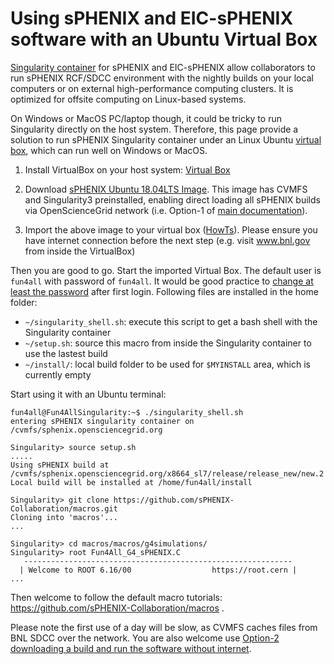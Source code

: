 # Using sPHENIX and EIC-sPHENIX software with an Ubuntu Virtual Box

[Singularity container](./README.md) for sPHENIX and EIC-sPHENIX allow collaborators to run sPHENIX RCF/SDCC environment with the nightly builds on your local computers or on external high-performance computing clusters. It is optimized for offsite computing on Linux-based systems. 

On Windows or MacOS PC/laptop though, it could be tricky to run Singularity directly on the host system. Therefore, this page provide a solution to run sPHENIX Singularity container under an Linux Ubuntu [virtual box](https://www.virtualbox.org/wiki/Downloads), which can run well on Windows or MacOS. 

1. Install VirtualBox on your host system: [Virtual Box](https://www.virtualbox.org/)

2. Download [sPHENIX Ubuntu 18.04LTS Image](https://www.phenix.bnl.gov/WWW/publish/phnxbld/sPHENIX/Singularity/Fun4AllSingularityDistribution.ova). This image has CVMFS and Singularity3 preinstalled, enabling direct loading all sPHENIX builds via OpenScienceGrid network (i.e. Option-1 of [main documentation]((./README.md))).   

3. Import the above image to your virtual box ([HowTs](https://www.google.com/search?q=Virtal+box+import+ova)). Please ensure you have internet connection before the next step (e.g. visit www.bnl.gov from inside the VirtualBox)

Then you are good to go. Start the imported Virtual Box. The default user is `fun4all` with password of `fun4all`. It would be good practice to [change at least the password](https://www.google.com/search?q=ubuntu+howto+change+password) after first login. Following files are installed in the home folder: 
* `~/singularity_shell.sh`: execute this script to get a bash shell with the Singularity container
* `~/setup.sh`: source this macro from inside the Singularity container to use the lastest build 
* `~/install/`: local build folder to be used for `$MYINSTALL` area, which is currently empty

Start using it with an Ubuntu terminal:
```
fun4all@Fun4AllSingularity:~$ ./singularity_shell.sh
entering sPHENIX singularity container on /cvmfs/sphenix.opensciencegrid.org

Singularity> source setup.sh 
.....
Using sPHENIX build at /cvmfs/sphenix.opensciencegrid.org/x8664_sl7/release/release_new/new.2
Local build will be installed at /home/fun4all/install

Singularity> git clone https://github.com/sPHENIX-Collaboration/macros.git
Cloning into 'macros'...
...

Singularity> cd macros/macros/g4simulations/
Singularity> root Fun4All_G4_sPHENIX.C
   ------------------------------------------------------------
  | Welcome to ROOT 6.16/00                  https://root.cern |
...
```
Then welcome to follow the default macro tutorials: https://github.com/sPHENIX-Collaboration/macros . 

Please note the first use of a day will be slow, as CVMFS caches files from BNL SDCC over the network. You are also welcome use [Option-2 downloading a build and run the software without internet](/README.md#option-2-download-sphenix-build-via-https-archive). 


